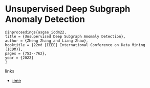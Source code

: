 # Unsupervised Deep Subgraph Anomaly Detection

```
@inproceedings{asgae_icdm22,
title = {Unsupervised Deep Subgraph Anomaly Detection},
author = {Zheng Zhang and Liang Zhao},
booktitle = {22nd {IEEE} International Conference on Data Mining (ICDM)},
pages = {753--762},
year = {2022}
}
```

links
- [ieee](https://doi.org/10.1109/ICDM54844.2022.00086)
